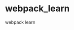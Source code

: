 <!--
 * @Author: your name
 * @Date: 2020-03-16 22:33:10
 * @LastEditTime: 2020-03-20 14:53:46
 * @LastEditors: Please set LastEditors
 * @Description: In User Settings Edit
 * @FilePath: /webpack/webpack_learn/README.md
 -->
# webpack_learn
webpack learn

